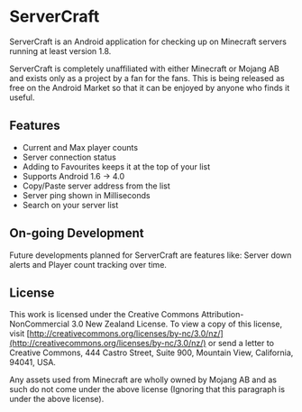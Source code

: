 ServerCraft
===========
ServerCraft is an Android application for checking up on Minecraft servers
running at least version 1.8.

ServerCraft is completely unaffiliated with either Minecraft or Mojang AB
and exists only as a project by a fan for the fans. This is being released
as free on the Android Market so that it can be enjoyed by anyone who finds
it useful.

Features
--------
* Current and Max player counts
* Server connection status
* Adding to Favourites  keeps it at the top of your list
* Supports Android 1.6 -> 4.0
* Copy/Paste server address from the list
* Server ping shown in Milliseconds
* Search on your server list

On-going Development
--------------------
Future developments planned for ServerCraft are features like:
Server down alerts and Player count tracking over time.

License
-------
This work is licensed under the Creative Commons Attribution-NonCommercial 3.0 New Zealand License. 
To view a copy of this license, visit [http://creativecommons.org/licenses/by-nc/3.0/nz/](http://creativecommons.org/licenses/by-nc/3.0/nz/) or send a 
letter to Creative Commons, 444 Castro Street, Suite 900, Mountain View, California, 94041, USA.

Any assets used from Minecraft are wholly owned by Mojang AB and as such do not come under
the above license (Ignoring that this paragraph is under the above license).